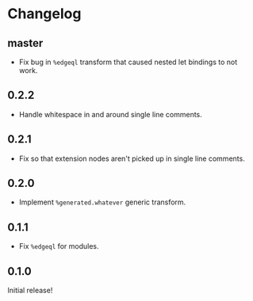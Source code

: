 # Changelog

## master

- Fix bug in `%edgeql` transform that caused nested let bindings to not work.

## 0.2.2

- Handle whitespace in and around single line comments.

## 0.2.1

- Fix so that extension nodes aren't picked up in single line comments.

## 0.2.0

- Implement `%generated.whatever` generic transform.

## 0.1.1

- Fix `%edgeql` for modules.

## 0.1.0

Initial release!
